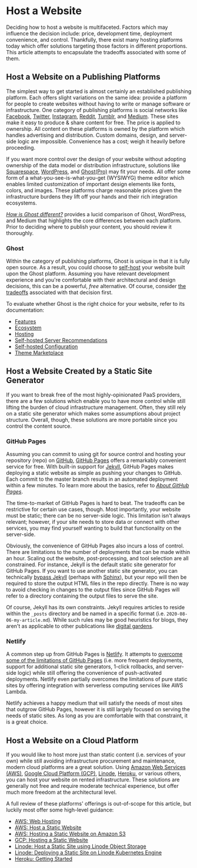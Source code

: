 # Host a Website

Deciding how to host a website is multifaceted. Factors which may influence the decision include: price, development time, deployment convenience, and control. Thankfully, there exist many hosting platforms today which offer solutions targeting those factors in different proportions. This article attempts to encapsulate the tradeoffs associated with some of them.

## Host a Website on a Publishing Platforms

The simplest way to get started is almost certainly an established publishing platform. Each offers slight variations on the same idea: provide a platform for people to create websites without having to write or manage software or infrastructure. One category of publishing platforms is social networks like [Facebook](https://facebook.com), [Twitter](https://twitter.com), [Instagram](https://instagram.com), [Reddit](https://reddit.com), [Tumblr](https://tumblr.com), and [Medium](https://medium.com). These sites make it easy to produce & share content for free. The price is applied to ownership. All content on these platforms is owned by the platform which handles advertising and distribution. Custom domains, design, and server-side logic are impossible. Convenience has a cost; weigh it heavily before proceeding.

If you want more control over the design of your website without adopting ownership of the data model or distribution infrastructure, solutions like [Squarespace](https://squarespace.com), [WordPress](https://wordpress.com), and [Ghost(Pro)](https://ghost.org/pricing) may fit your needs. All offer some form of a what-you-see-is-what-you-get (WYSIWYG) theme editor which enables limited customization of important design elements like fonts, colors, and images. These platforms charge reasonable prices given the infrastructure burdens they lift off your hands and their rich integration ecosystems.

[*How is Ghost different?*](https://ghost.org/docs/concepts/introduction/#how-is-ghost-different) provides a lucid comparison of Ghost, WordPress, and Medium that highlights the core differences between each platform. Prior to deciding where to publish your content, you should review it thoroughly.

### Ghost

Within the category of publishing platforms, Ghost is unique in that it is fully open source. As a result, you could choose to [self-host](https://ghost.org/docs/concepts/hosting/#self-hosting) your website built upon the Ghost platform. Assuming you have relevant development experience and you're comfortable with their architectural and design decisions, this can be a powerful, *free* alternative. Of course, consider [the tradeoffs](https://ghost.org/docs/concepts/hosting/#ghostpro) associated with that decision first.

To evaluate whether Ghost is the right choice for your website, refer to its documentation:

* [Features](https://ghost.org/docs/concepts/features)
* [Ecosystem](https://ghost.org/docs/concepts/ecosystem)
* [Hosting](https://ghost.org/docs/concepts/hosting)
* [Self-hosted Server Recommendations](https://ghost.org/docs/concepts/server-recommendations)
* [Self-hosted Configuration](https://ghost.org/docs/concepts/config)
* [Theme Marketplace](https://ghost.org/marketplace)

## Host a Website Created by a Static Site Generator

If you want to break free of the most highly-opinionated PaaS providers, there are a few solutions which enable you to have more control while still lifting the burden of cloud infrastructure management. Often, they still rely on a static site generator which makes some assumptions about project structure. Overall, though, these solutions are more portable since you control the content source.

### GitHub Pages

Assuming you can commit to using git for source control and hosting your repository (repo) on [GitHub](https://github.com), [GitHub Pages](https://pages.github.com) offers a remarkably convenient service for free. With built-in support for [Jekyll](https://jekyllrb.com), GitHub Pages makes deploying a static website as simple as pushing your changes to GitHub. Each commit to the master branch results in an automated deployment within a few minutes. To learn more about the basics, refer to [*About GitHub Pages*](https://docs.github.com/en/github/working-with-github-pages/about-github-pages).

The time-to-market of GitHub Pages is hard to beat. The tradeoffs can be restrictive for certain use cases, though. Most importantly, your website must be static; there can be no server-side logic. This limitation isn't always relevant; however, if your site needs to store data or connect with other services, you may find yourself wanting to build that functionality on the server-side.

Obviously, the convenience of GitHub Pages also incurs a loss of control. There are limitations to the number of deployments that can be made within an hour. Scaling out the website, post-processing, and tool selection are all constrained. For instance, Jekyll is the default static site generator for GitHub Pages. If you want to use another static site generator, you can technically [bypass Jekyll](https://github.blog/2009-12-29-bypassing-jekyll-on-github-pages) (perhaps with [Sphinx](https://www.docslikecode.com/articles/github-pages-python-sphinx)), but your repo will then be required to store the output HTML files in the repo directly. There is no way to avoid checking in changes to the output files since GitHub Pages will refer to a directory containing the output files to serve the site.

Of course, Jekyll has its own constraints. Jekyll requires articles to reside within the `_posts` directory and be named in a specific format (i.e. `2020-08-06-my-article.md`). While such rules may be good heuristics for blogs, they aren't as applicable to other publications like [digital gardens](digital-gardening.md).

### Netlify

A common step up from GitHub Pages is [Netlify](https://www.netlify.com). It attempts to [overcome some of the limitations of GitHub Pages](https://www.netlify.com/github-pages-vs-netlify) (i.e. more frequent deployments, support for additional static site generators, 1-click rollbacks, and server-side logic) while still offering the convenience of push-activated deployments. Netlify even partially overcomes the limitations of pure static sites by offering integration with serverless computing services like AWS Lambda.

Netlify achieves a happy medium that will satisfy the needs of most sites that outgrow GitHub Pages, however it is still largely focused on serving the needs of static sites. As long as you are comfortable with that constraint, it is a great choice.

## Host a Website on a Cloud Platform

If you would like to host more just than static content (i.e. services of your own) while still avoiding infrastructure procurement and maintenance, modern cloud platforms are a great solution. Using [Amazon Web Services (AWS)](https://aws.amazon.com), [Google Cloud Platform (GCP)](https://cloud.google.com), [Linode](https://www.linode.com), [Heroku](https://www.heroku.com), or various others, you can host your website on rented infrastructure. These solutions are generally not free and require moderate technical experience, but offer much more freedom at the architectural level.

A full review of these platforms' offerings is out-of-scope for this article, but luckily most offer some high-level guidance:

* [AWS: Web Hosting](https://aws.amazon.com/websites)
* [AWS: Host a Static Website](https://aws.amazon.com/getting-started/projects/host-static-website)
* [AWS: Hosting a Static Website on Amazon S3](https://docs.aws.amazon.com/AmazonS3/latest/dev/WebsiteHosting.html)
* [GCP: Hosting a Static Website](https://cloud.google.com/storage/docs/hosting-static-website)
* [Linode: Host a Static Site using Linode Object Storage](https://www.linode.com/docs/platform/object-storage/host-static-site-object-storage)
* [Linode: Deploying a Static Site on Linode Kubernetes Engine](https://www.linode.com/docs/kubernetes/how-to-deploy-a-static-site-on-linode-kubernetes-engine)
* [Heroku: Getting Started](https://devcenter.heroku.com/start)
